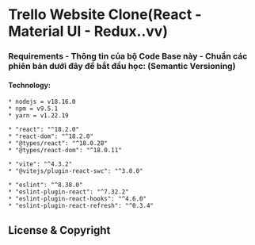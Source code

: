 # Trello Website Clone(React - Material UI - Redux..vv)


### Requirements - Thông tin của bộ Code Base này - Chuẩn các phiên bản dưới đây để bắt đầu học: (Semantic Versioning)
#### Technology:
```
* nodejs = v18.16.0
* npm = v9.5.1
* yarn = v1.22.19

* "react": "^18.2.0"
* "react-dom": "^18.2.0"
* "@types/react": "^18.0.28"
* "@types/react-dom": "^18.0.11"

* "vite": "^4.3.2"
* "@vitejs/plugin-react-swc": "^3.0.0"

* "eslint": "^8.38.0"
* "eslint-plugin-react": "^7.32.2"
* "eslint-plugin-react-hooks": "^4.6.0"
* "eslint-plugin-react-refresh": "^0.3.4"
```

<!-- ## Preview Screenshot

<div  align="center">

<img  src="https://github.com/khoahd7621/FlowerShop/blob/main/images/HomePage.png"  alt="Home Page"  width="45%"></img> &nbsp;&nbsp; <img  src="https://github.com/khoahd7621/FlowerShop/blob/main/images/LoginBar.png"  alt="Login Bar"  width="50%"></img>

<img  src="https://github.com/khoahd7621/FlowerShop/blob/main/images/CartBar.png"  alt="Cart Bar"  width="45%"></img> &nbsp;&nbsp; <img  src="https://github.com/khoahd7621/FlowerShop/blob/main/images/SearchModel.png"  alt="Search Model"  width="50%"></img>

</div> -->

## License & Copyright

<!-- &copy; 2023 Mai Minh Nhat Minatisleeping Licensed under the [GPL-3.0 LICENSE](https://github.com/khoahd7621/FlowerShop/blob/main/LICENSE). -->

<!-- > :love_you_gesture: Feel free to use my repository and star it if you find something interesting :love_you_gesture: -->

